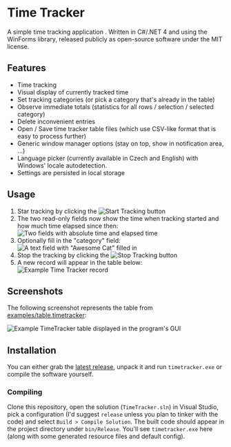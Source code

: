 # Time Tracker

A simple time tracking application .
Written in C#/.NET 4 and using the WinForms library,
released publicly as open-source software under the MIT license.


## Features

* Time tracking
* Visual display of currently tracked time
* Set tracking categories (or pick a category that's already in the table)
* Observe immediate totals (statistics for all rows / selection / selected category)
* Delete inconvenient entries
* Open / Save time tracker table files (which use CSV-like format that is easy to process further)
* Generic window manager options (stay on top, show in notification area, ...)
* Language picker (currently available in Czech and English) with Windows' locale autodetection.
* Settings are persisted in local storage


## Usage

1. Star tracking by clicking the ![Start Tracking](/screenshots/btn_start_tracking.png?raw=true) button
2. The two read-only fields now show the time when tracking started and how much time elapsed since then: ![Two fields with absolute time and elapsed time](/screenshots/tracking_info.png?raw=true)
3. Optionally fill in the "category" field: ![A text field with "Awesome Cat" filled in](/screenshots/category_field.png?raw=true)
4. Stop the tracking by clicking the ![Stop Tracking](/screenshots/btn_stop_tracking.png?raw=true) button
5. A new record will appear in the table below: ![Example Time Tracker record](/screenshots/example_record.png?raw=true)


## Screenshots

The following screenshot represents the table from [examples/table.timetracker](/examples/table.timetracker):

![Example TimeTracker table displayed in the program's GUI](/screenshots/example_table.png?raw=true)


## Installation

You can either grab the [latest release](https://github.com/Amunak/TimeTracker/releases/latest), unpack it and run `timetracker.exe` or compile the software yourself.

### Compiling

Clone this repository, open the solution (`TimeTracker.sln`) in Visual Studio,
pick a configuration (I'd suggest `release` unless you plan to tinker with the code)
and select `Build > Compile Solution`. The built code should appear in the project directory
under `bin/Release`. You'll see `timetracker.exe` here
(along with some generated resource files and default config).
